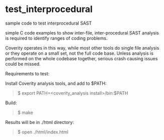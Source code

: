 # test_interprocedural
sample code to test interprocedural SAST

simple C code examples to show inter-file, inter-procedural SAST analysis is required to identify ranges of coding problems.

Coverity operates in this way, while most other tools do single file analysis or they operate on a small set, not the full code base.
Unless analysis is performed on the whole codebase together, serious crash causing issues could be missed.

Requirements to test:   

Install Coverity analysis tools, and add to  $PATH:
>  $ export PATH=<coverity_analysis install>/bin:$PATH

Build:
>  $ make

Results will be in ./html directory:
>  $ open ./html/index.html
